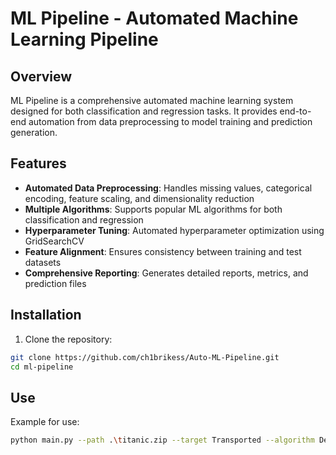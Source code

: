 # ML Pipeline - Automated Machine Learning Pipeline

## Overview

ML Pipeline is a comprehensive automated machine learning system designed for both classification and regression tasks. It provides end-to-end automation from data preprocessing to model training and prediction generation.

## Features

- **Automated Data Preprocessing**: Handles missing values, categorical encoding, feature scaling, and dimensionality reduction
- **Multiple Algorithms**: Supports popular ML algorithms for both classification and regression
- **Hyperparameter Tuning**: Automated hyperparameter optimization using GridSearchCV
- **Feature Alignment**: Ensures consistency between training and test datasets
- **Comprehensive Reporting**: Generates detailed reports, metrics, and prediction files

## Installation

1. Clone the repository:
```bash
git clone https://github.com/ch1brikess/Auto-ML-Pipeline.git
cd ml-pipeline
```
## Use

Example for use:
```bash
python main.py --path .\titanic.zip --target Transported --algorithm DecisionTreeClassifier --classification --output_columns PassengerId Transported
```
